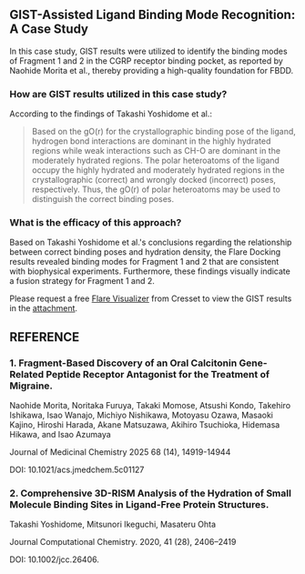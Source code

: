 ## GIST-Assisted Ligand Binding Mode Recognition: A Case Study
In this case study, GIST results were utilized to identify the binding modes of Fragment 1 and 2 in the CGRP receptor binding pocket, as reported by Naohide Morita et al., thereby providing a high-quality foundation for FBDD.

### How are GIST results utilized in this case study?
According to the findings of Takashi Yoshidome et al.:
>Based on the gO(r) for the crystallographic binding pose of the ligand, hydrogen bond interactions are dominant in the highly hydrated regions while weak interactions such as CH-O are dominant in the moderately hydrated regions. The polar heteroatoms of the ligand occupy the highly hydrated and moderately hydrated regions in the crystallographic (correct) and wrongly docked (incorrect) poses, respectively. Thus, the gO(r) of polar heteroatoms may be used to distinguish the correct binding poses.

###  What is the efficacy of this approach?
Based on Takashi Yoshidome et al.'s conclusions regarding the relationship between correct binding poses and hydration density, the Flare Docking results revealed binding modes for Fragment 1 and 2 that are consistent with biophysical experiments. Furthermore, these findings visually indicate a fusion strategy for Fragment 1 and 2.

Please request a free [Flare Visualizer](https://cresset-group.com/software/download-flare-visualizer/) from Cresset to view the GIST results in the [attachment](https://github.com/gkxiao/waters/tree/main/PDB-3N7S/apo-gist.flr).
## REFERENCE
### 1. Fragment-Based Discovery of an Oral Calcitonin Gene-Related Peptide Receptor Antagonist for the Treatment of Migraine. 
Naohide Morita, Noritaka Furuya, Takaki Momose, Atsushi Kondo, Takehiro Ishikawa, Isao Wanajo, Michiyo Nishikawa, Motoyasu Ozawa, Masaoki Kajino, Hiroshi Harada, Akane Matsuzawa, Akihiro Tsuchioka, Hidemasa Hikawa, and Isao Azumaya

Journal of Medicinal Chemistry 2025 68 (14), 14919-14944

DOI: 10.1021/acs.jmedchem.5c01127

### 2. Comprehensive 3D-RISM Analysis of the Hydration of Small Molecule Binding Sites in Ligand-Free Protein Structures.

Takashi Yoshidome, Mitsunori Ikeguchi, Masateru Ohta

Journal Computational Chemistry. 2020, 41 (28), 2406–2419

DOI: 10.1002/jcc.26406.
